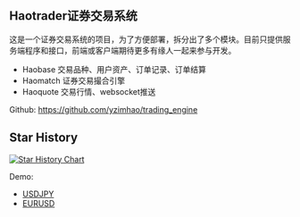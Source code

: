 ## Haotrader证券交易系统
这是一个证券交易系统的项目，为了方便部署，拆分出了多个模块。目前只提供服务端程序和接口，前端或客户端期待更多有缘人一起来参与开发。

  - Haobase   交易品种、用户资产、订单记录、订单结算
  - Haomatch  证券交易撮合引擎
  - Haoquote  交易行情、websocket推送
  
Github: https://github.com/yzimhao/trading_engine


  ## Star History

[![Star History Chart](https://api.star-history.com/svg?repos=yzimhao/trading_engine&type=Date)](https://star-history.com/#yzimhao/trading_engine&Date)


Demo: 
  - [USDJPY](http://144.91.108.90:20001/usdjpy) 
  - [EURUSD](http://144.91.108.90:20001/eurusd)